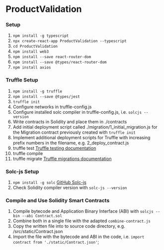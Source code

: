 # ProductValidation

### Setup

1. `npm install -g typescript`
2. `npx create-react-app ProductValidation --typescript`
3. `cd ProductValidation`
4. `npm install web3`
5. `npm install --save react-router-dom`
6. `npm install --save @types/react-router-dom`
7. `npm install axios`

### Truffle Setup
1. `npm install -g truffle`
2. `npm install --save @types/jest`
3. `truffle init`
4. Configure networks in truffle-config.js
5. Configure installed solc compiler in truffle-config.js, i.e. `solcjs --version`
6. Write contracts in Solidity and place them in ./contracts
7. Add initial deployment script called ./migration/1_initial_migration.js for the Migration contract previously created with `truffle init`
8. Implement additional deployment scripts for Truffle with increasing prefix numbers in the filename, e.g. 2_deploy_contract.js
9. truffle test [Truffle testing documentation](http://truffleframework.com/docs/getting_started/testing)
10. truffle compile
11. truffle migrate [Truffle migrations documentation](http://truffleframework.com/docs/getting_started/migrations)

### Solc-js Setup
1. `npm install -g solc` [GitHub Solc-js](https://github.com/ethereum/solc-js)
2. Check Solidity compiler version with `solc-js --version`

### Compile and Use Solidity Smart Contracts
1. Compile bytecode and Application Binary Interface (ABI) with `solcjs --bin --abi Contract.sol`
2. Combine both in a single file with the adapted `combine-contract.js`
3. Copy the written file into to source code directory, e.g. /src/static/Contract.json
4. Import the file with the bytecode and ABI in the code, i.e. `import contract from './static/Contract.json'`;
